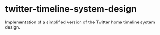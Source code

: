 # twitter-timeline-system-design
Implementation of a simplified version of the Twitter home timeline system design.
